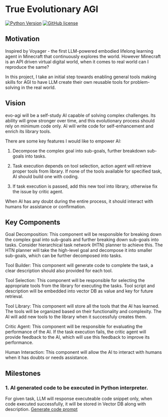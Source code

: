 # True Evolutionary AGI 
[![Python Version](https://img.shields.io/badge/Python-3.9-blue.svg)](https://github.com/MineDojo/Voyager)
[![GitHub license](https://img.shields.io/github/license/MineDojo/Voyager)](https://github.com/MineDojo/Voyager/blob/main/LICENSE)
## Motivation
Inspired by Voyager - the first LLM-powered embodied lifelong learning agent in Minecraft that continuously explores the world.
However Minecraft is an API driven virtual digital world, when it comes to real world can I reproduce the same?

In this project, I take an initial step towards enabling general tools making skills for AGI to have LLM create their own reusable tools for problem-solving in the real world.

## Vision
evo-agi will be a self-study AI capable of solving complex challenges. Its ability will grow stronger over time, and this evolutionary process should rely on minimum code only. AI will write code for self-enhancement and enrich its library tools.

There are some key features I would like to empower AI:

1. Decompose the complex goal into sub-goals, further breakdown sub-goals into tasks.

2. Task execution depends on tool selection, action agent will retrieve proper tools from library. If none of the tools available for specified task, AI should build one with coding.

3. If task execution is passed, add this new tool into library, otherwise fix the issue by critic agent.

When AI has any doubt during the entire process, it should interact with humans for assistance or confirmation.

## Key Components
Goal Decomposition: This component will be responsible for breaking down the complex goal into sub-goals and further breaking down sub-goals into tasks. Consider hierarchical task network (HTN) planner to achieve this. The HTN planner will take the high-level goal and decompose it into smaller sub-goals, which can be further decomposed into tasks.

Tool Builder: This component will generate code to complete the task, a clear description should also provided for each tool.

Tool Selection: This component will be responsible for selecting the appropriate tools from the library for executing the tasks. Tool script and description will be embedded into vector DB as value and key for future retrieval.

Tool Library: This component will store all the tools that the AI has learned. The tools will be organized based on their functionality and complexity. The AI will add new tools to the library when it successfuly creates them.

Critic Agent: This component will be responsible for evaluating the performance of the AI. If the task execution fails, the critic agent will provide feedback to the AI, which will use this feedback to improve its performance. 

Human Interaction: This component will allow the AI to interact with humans when it has doubts or needs assistance. 

## Milestones
### 1. AI generated code to be executed in Python interpreter.
For given task, LLM will response executeable code snippet only, when code executed successfully, it will be stored in Vector DB along with description.
[Generate code prompt](https://github.com/Jeru2023/evo-agi/blob/main/evo-agi/prompts/code_gen.txt)
